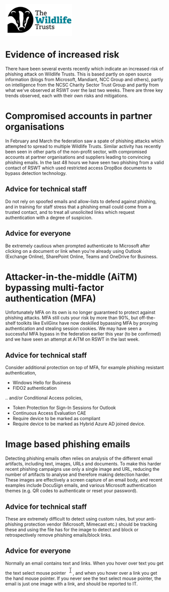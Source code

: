 <img src="/Levels/twt-logo.png" height="100">

# Evidence of increased risk
 
There have been several events recently which indicate an increased risk of phishing attack on Wildlife Trusts.  This is based partly on open source information (blogs from Microsoft, Mandiant, NCC Group and others), partly on intelligence from the NCSC Charity Sector Trust Group and partly from what we've observed at RSWT over the last two weeks. There are three key trends observed, each with their own risks and mitigations.

# Compromised accounts in partner organisations
In February and March the federation saw a spate of phishing attacks which attempted to spread to multiple Wildlife Trusts.  Similar activity has recently been seen in other parts of the non-profit sector, with compromised accounts at partner organisations and suppliers leading to convincing phishing emails.  In the last 48 hours we have seen two phishing from a valid contact of RSWT which used restricted access DropBox documents to bypass detection technology.

## Advice for technical staff
Do not rely on spoofed emails and allow-lists to defend against phishing, and in training for staff stress that a phishing email could come from a trusted contact, and to treat all unsolicited links which request authentication with a degree of suspicion.

## Advice for everyone
Be extremely cautious when prompted authenticate to Microsoft after clicking on a document or link when you're already using Outlook (Exchange Online), SharePoint Online, Teams and OneDrive for Business.

# Attacker-in-the-middle (AiTM) bypassing multi-factor authentication (MFA)
Unfortunately MFA on its own is no longer guaranteed to protect against phishing attacks.  MFA still cuts your risk by more than 90%, but off-the-shelf toolkits like EvilGinx have now deskilled bypassing MFA by proxying authentication and stealing session cookies. We may have seen a successful MFA bypass in the federation earlier this year (to be confirmed) and we have seen an attempt at AiTM on RSWT in the last week.

## Advice for technical staff
Consider additional protection on top of MFA, for example phishing resistant authentication,

- Windows Hello for Business
- FIDO2 authentication 

.. and/or Conditional Access policies,

- Token Protection for Sign-In Sessions for Outlook
- Continuous Access Evaluation CAE
- Require device to be marked as compliant
- Require device to be marked as Hybrid Azure AD joined device.

# Image based phishing emails
Detecting phishing emails often relies on analysis of the different email artifacts, including text, images, URLs and documents. To make this harder recent phishing campaigns use only a single image and URL, reducing the number of artifacts to analyse and therefore making detection harder.  These images are effectively a screen capture of an email body, and recent examples include DocuSign emails, and various Microsoft authentication themes (e.g. QR codes to authenticate or reset your password).

## Advice for technical staff
These are extremely difficult to detect using custom rules, but your anti-phishing protection vendor (Microsoft, Mimecast etc.) should be tracking these and using the file has for the image to detect and block or retrospectively remove phishing emails/block links.

## Advice for everyone
Normally an email contains text and links.  When you hover over text you get the text select mouse pointer <img src="./select-text-pointer.png">, and when you hover over a link you get the hand mouse pointer.  If you never see the text select mouse pointer, the email is just one image with a link, and should be reported to IT.